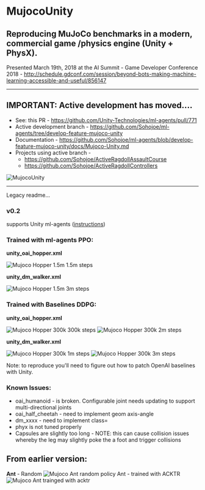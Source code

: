 # MujocoUnity

## Reproducing MuJoCo benchmarks in a modern, commercial game /physics engine (Unity + PhysX).

Presented March 19th, 2018 at the AI Summit - Game Developer Conference 2018 - http://schedule.gdconf.com/session/beyond-bots-making-machine-learning-accessible-and-useful/856147

---
## IMPORTANT: Active development has moved.... ##
* See: this PR - https://github.com/Unity-Technologies/ml-agents/pull/771
* Active development branch - https://github.com/Sohojoe/ml-agents/tree/develop-feature-mujoco-unity
* Documentation - https://github.com/Sohojoe/ml-agents/blob/develop-feature-mujoco-unity/docs/Mujoco-Unity.md
* Projects using active branch - 
  * https://github.com/Sohojoe/ActiveRagdollAssaultCourse 
  * https://github.com/Sohojoe/ActiveRagdollControllers

![MujocoUnity](https://github.com/Sohojoe/ml-agents/blob/develop-feature-mujoco-unity/docs/images/MujocoUnityBanner.gif)

----
Legacy readme...

### v0.2 
supports Unity ml-agents ([instructions](Docs/ml_agents.md))

### Trained with ml-agents PPO:

**unity_oai_hopper.xml** 

![Mujoco Hopper 1.5m](Docs/Images/hopper_1.5m_ml_agents_ppo.gif) 1.5m steps 

**unity_dm_walker.xml** 

![Mujoco Hopper 1.5m](Docs/Images/walker_3m_ml_agents_ppo.gif) 3m steps 


### Trained with Baselines DDPG:

**unity_oai_hopper.xml** 

![Mujoco Hopper 300k](https://github.com/Sohojoe/MujocoUnity/blob/master/Docs/Images/hopper_300k.gif) 300k steps ![Mujoco Hopper 300k](https://github.com/Sohojoe/MujocoUnity/blob/master/Docs/Images/hopper_2m.gif) 2m steps 

**unity_dm_walker.xml** 

![Mujoco Hopper 300k](https://github.com/Sohojoe/MujocoUnity/blob/master/Docs/Images/dm_walker_1m.gif) 1m steps ![Mujoco Hopper 300k](https://github.com/Sohojoe/MujocoUnity/blob/master/Docs/Images/dm_walker_3m.gif) 3m steps 


Note: to reproduce you'll need to figure out how to patch OpenAI baselines with Unity. 

### Known Issues:

* oai_humanoid -  is broken. Configurable joint needs updating to support multi-directional joints
* oai_half_cheetah - need to implement geom axis-angle
* dm_xxxx - need to implement class=
* phyx is not tuned properly
* Capsules are slightly too long - NOTE: this can cause collision issues whereby the leg may slightly poke the a foot and trigger collisions


## From earlier version:


**Ant** - Random ![Mujoco Ant random policy](https://github.com/Sohojoe/MujocoUnity/blob/master/Docs/Images/ant-random.gif) Ant - trained with ACKTR ![Mujoco Ant trainged with acktr](https://github.com/Sohojoe/MujocoUnity/blob/master/Docs/Images/ant-acktor.gif)


